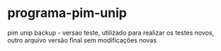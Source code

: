 # programa-pim-unip
pim unip backup - versao teste, utilizado para realizar os testes novos, outro arquivo versão final sem modificações novas
